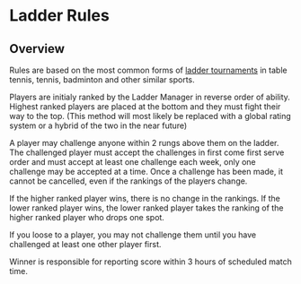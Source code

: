 # Ladder Rules

## Overview

Rules are based on the most common forms of [ladder tournaments](https://en.wikipedia.org/wiki/Ladder_tournament "Wikipedia: Ladder tournament") in table tennis, tennis, badminton and other similar sports.

Players are initialy ranked by the Ladder Manager in reverse order of ability. Highest ranked players are placed at the bottom and they must fight their way to the top. (This method will most likely be replaced with a global rating system or a hybrid of the two in the near future)

A player may challenge anyone within 2 rungs above them on the ladder. The challenged player must accept the challenges in first come first serve order and must accept at least one challenge each week, only one challenge may be accepted at a time. Once a challenge has been made, it cannot be cancelled, even if the rankings of the players change.

If the higher ranked player wins, there is no change in the rankings. If the lower ranked player wins, the lower ranked player takes the ranking of the higher ranked player who drops one spot.

If you loose to a player, you may not challenge them until you have challenged at least one other player first.

Winner is responsible for reporting score within 3 hours of scheduled match time.

